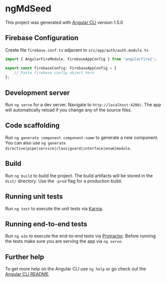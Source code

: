 # ngMdSeed

This project was generated with [Angular CLI](https://github.com/angular/angular-cli) version 1.5.0

## Firebase Configuration

Create file `firebase.conf.ts` adjacent to `src/app/auth/auth.module.ts`

```javascript
import { AngularFireModule, FirebaseAppConfig } from 'angularfire2';

export const firebaseConfig: FirebaseAppConfig = {
    // Paste firebase config object here
};
```

## Development server

Run `ng serve` for a dev server. Navigate to `http://localhost:4200/`. The app will automatically reload if you change any of the source files.



## Code scaffolding

Run `ng generate component component-name` to generate a new component. You can also use `ng generate directive|pipe|service|class|guard|interface|enum|module`.

## Build

Run `ng build` to build the project. The build artifacts will be stored in the `dist/` directory. Use the `-prod` flag for a production build.

## Running unit tests

Run `ng test` to execute the unit tests via [Karma](https://karma-runner.github.io).

## Running end-to-end tests

Run `ng e2e` to execute the end-to-end tests via [Protractor](http://www.protractortest.org/).
Before running the tests make sure you are serving the app via `ng serve`.

## Further help

To get more help on the Angular CLI use `ng help` or go check out the [Angular CLI README](https://github.com/angular/angular-cli/blob/master/README.md).
